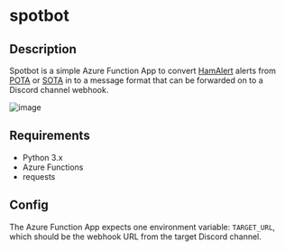 # spotbot

## Description

Spotbot is a simple Azure Function App to convert [HamAlert](https://hamalert.org/) alerts from [POTA](https://pota.app) or [SOTA](https://www.sota.org.uk/) in to a message format that can be forwarded on to a Discord channel webhook.

![image](https://github.com/user-attachments/assets/f664d60f-2042-4b2d-9c88-4ce4051f17c7)


## Requirements

- Python 3.x
- Azure Functions
- requests

## Config

The Azure Function App expects one environment variable: `TARGET_URL`, which should be the webhook URL from the target Discord channel.
